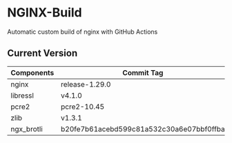 # NGINX-Build
Automatic custom build of nginx with GitHub Actions

## Current Version
| Components | Commit Tag |
|--|--|
| nginx | release-1.29.0 |
| libressl | v4.1.0 |
| pcre2 | pcre2-10.45 |
| zlib | v1.3.1 |
| ngx_brotli | b20fe7b61acebd599c81a532c30a6e07bbf0ffba |
